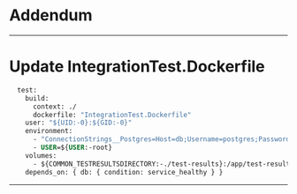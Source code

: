 
# Addendum

---

# Update IntegrationTest.Dockerfile
```Dockerfile
  test:
    build:
      context: ./
      dockerfile: "IntegrationTest.Dockerfile"
    user: "${UID:-0}:${GID:-0}"
    environment:
      - "ConnectionStrings__Postgres=Host=db;Username=postgres;Password=example"
      - USER=${USER:-root}
    volumes:
      - ${COMMON_TESTRESULTSDIRECTORY:-./test-results}:/app/test-results
    depends_on: { db: { condition: service_healthy } }
```
---